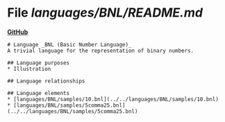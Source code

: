 # File _languages/BNL/README.md_
**[GitHub](https://github.com/softlang/yas/blob/master/languages/BNL/README.md)**
```
# Language _BNL (Basic Number Language)_
A trivial language for the representation of binary numbers.

## Language purposes
* Illustration

## Language relationships

## Language elements
* [languages/BNL/samples/10.bnl](../../languages/BNL/samples/10.bnl)
* [languages/BNL/samples/5comma25.bnl](../../languages/BNL/samples/5comma25.bnl)
```
